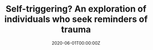 ---
title: "Self-triggering? An exploration of individuals who seek reminders of trauma"
authors: 
- Benjamin W. Bellet
- Payton J. Jones
- Richard J. McNally
date: '2020-06-01T00:00:00Z'
doi: '10.1177/2167702620917459'
featured: no
image:
  caption: ''
  focal_point: ''
  preview_only: no
projects: []
publication: '*Clinical Psychological Science.* https://doi.org/10.1177/2167702620917459'
publication_short: ''
publication_types: 
- "2"
publishDate: '2020-06-01T00:00:00Z'
summary: null
abstract: null
url_code: ''
url_dataset: ''
url_pdf: publication/self_triggering/self_triggering.pdf
url_poster: ''
url_project: ''
url_slides: ''
url_source: ''
url_video: ''
---